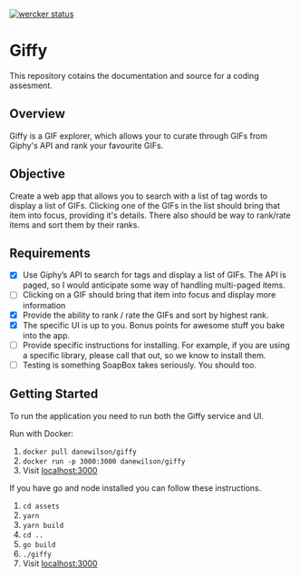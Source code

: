 [![wercker status](https://app.wercker.com/status/59d57ea64a657bfeae067b54dad17823/s/master "wercker status")](https://app.wercker.com/project/byKey/59d57ea64a657bfeae067b54dad17823)
# Giffy
This repository cotains the documentation and source for a coding assesment.   

## Overview
Giffy is a GIF explorer, which allows your to curate through GIFs from Giphy's API and rank your favourite GIFs.

## Objective
Create a web app that allows you to search with a list of tag words to display a list of GIFs. Clicking one of the GIFs in the list should bring that item into focus, providing it's details. There also should be way to rank/rate items and sort them by their ranks.

## Requirements
- [x] Use Giphy’s API to search for tags and display a list of GIFs. The API is paged, so I would anticipate some way of handling multi-paged items.
- [ ] Clicking on a GIF should bring that item into focus and display more information
- [x] Provide the ability to rank / rate the GIFs and sort by highest rank.
- [x] The specific UI is up to you. Bonus points for awesome stuff you bake into the app.
- [ ] Provide specific instructions for installing. For example, if you are using a specific
library, please call that out, so we know to install them.
- [ ] Testing is something SoapBox takes seriously. You should too.

## Getting Started
To run the application you need to run both the Giffy service and UI.   

Run with Docker:   
1. `docker pull danewilson/giffy`
2. `docker run -p 3000:3000 danewilson/giffy`
3. Visit [localhost:3000](http://localhost:3000)

If you have go and node installed you can follow these instructions.

1. `cd assets`
2. `yarn`
3. `yarn build`
4. `cd ..`
5. `go build`
6. `./giffy`
7. Visit [localhost:3000](http://localhost:3000)